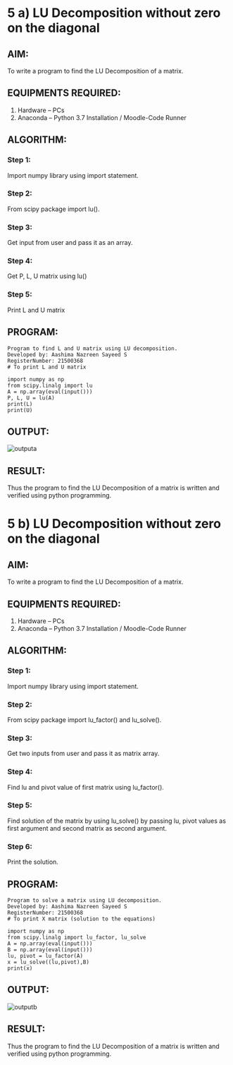 # 5 a) LU Decomposition without zero on the diagonal

## AIM:
To write a program to find the LU Decomposition of a matrix.

## EQUIPMENTS REQUIRED:
1. Hardware – PCs
2. Anaconda – Python 3.7 Installation / Moodle-Code Runner

## ALGORITHM:
### Step 1:
Import numpy library using import statement.

### Step 2:
From scipy package import lu().

### Step 3:
Get input from user and pass it as an array.

### Step 4:
Get P, L, U matrix using lu()

### Step 5:
Print L and U matrix

## PROGRAM:
```
Program to find L and U matrix using LU decomposition.
Developed by: Aashima Nazreen Sayeed S
RegisterNumber: 21500368
# To print L and U matrix

import numpy as np
from scipy.linalg import lu
A = np.array(eval(input()))
P, L, U = lu(A)
print(L)
print(U)
```


## OUTPUT:
![outputa](https://user-images.githubusercontent.com/93427086/147100547-ec28a78f-3a9d-4b8e-9619-2e91a33b942e.png)



## RESULT:
Thus the program to find the LU Decomposition of a matrix is written and verified using python programming.




# 5 b) LU Decomposition without zero on the diagonal

## AIM:
To write a program to find the LU Decomposition of a matrix.

## EQUIPMENTS REQUIRED:
1. Hardware – PCs
2. Anaconda – Python 3.7 Installation / Moodle-Code Runner

## ALGORITHM:
### Step 1:
Import numpy library using import statement.

### Step 2:
From scipy package import lu_factor() and lu_solve().

### Step 3:
Get two inputs from user and pass it as matrix array.

### Step 4:
Find lu and pivot value of first matrix using lu_factor().

### Step 5:
Find solution of the matrix by using lu_solve() by passing lu, pivot values as first argument and second matrix as second argument.

### Step 6:
Print the solution.

## PROGRAM:
```
Program to solve a matrix using LU decomposition.
Developed by: Aashima Nazreen Sayeed S
RegisterNumber: 21500368
# To print X matrix (solution to the equations)

import numpy as np
from scipy.linalg import lu_factor, lu_solve
A = np.array(eval(input()))
B = np.array(eval(input()))
lu, pivot = lu_factor(A)
x = lu_solve((lu,pivot),B)
print(x)
```


## OUTPUT:
![outputb](https://user-images.githubusercontent.com/93427086/147100590-1fb97dbd-f945-4495-81a4-78c8f9ddf799.png)


## RESULT:
Thus the program to find the LU Decomposition of a matrix is written and verified using python programming.

